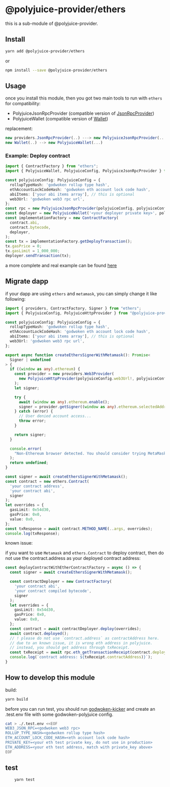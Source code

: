 # @polyjuice-provider/ethers

this is a sub-module of @polyjuice-provider.

## Install

```sh
yarn add @polyjuice-provider/ethers
```

or

```sh
npm install --save @polyjuice-provider/ethers
```

## Usage

once you install this module, then you got two main tools to run with `ethers` for compatibility:

- PolyjuiceJsonRpcProvider (compatible version of [JsonRpcProvider](https://github.com/ethers-io/ethers.js/blob/master/packages/providers/src.ts/json-rpc-provider.ts))
- PolyjuiceWallet (compatible version of [Wallet](https://github.com/ethers-io/ethers.js/tree/master/packages/wallet))

replacement:

```ts
new providers.JsonRpcProvider(..) ---> new PolyjuiceJsonRpcProvider(...)
new Wallet(..) --> new PolyjuiceWallet(...)
```

### Example: Deploy contract

```ts
import { ContractFactory } from "ethers";
import { PolyjuiceWallet, PolyjuiceConfig, PolyjuiceJsonRpcProvider } from "@polyjuice-provider/ethers";

const polyjuiceConfig: PolyjuiceConfig = {
  rollupTypeHash: 'godwoken rollup type hash',
  ethAccountLockCodeHash: 'godwoken eth account lock code hash',
  abiItems: ['your abi items array'], // this is optional
  web3Url: 'godwoken web3 rpc url',
};
const rpc = new PolyjuiceJsonRpcProvider(polyjuiceConfig, polyjuiceConfig.web3Url);
const deployer = new PolyjuiceWallet('<your deployer private key>', polyjuiceConfig, rpc);
const implementationFactory = new ContractFactory(
  contract.abi,
  contract.bytecode,
  deployer,
);
const tx = implementationFactory.getDeployTransaction();
tx.gasPrice = 0;
tx.gasLimit = 1_000_000;
deployer.sendTransaction(tx);
```

a more complete and real example can be found [here](https://github.com/RetricSu/godwoken-polyjuice-compatibility-examples/commit/90ccce0288cc44f0c5ba3d338c142922518867d2#diff-86f1dc0bf3c5524626be0d195ed3872e309c3175c4cd71305b7ffcc7c1444164)

## Migrate dapp

if your dapp are using `ethers` and `metamask`, you can simply change it like following:

```ts
import { providers, ContractFactory, Signer } from "ethers";
import { PolyjuiceConfig, PolyjuiceHttpProvider } from "@polyjuice-provider/web3";

const polyjuiceConfig: PolyjuiceConfig = {
  rollupTypeHash: 'godwoken rollup type hash',
  ethAccountLockCodeHash: 'godwoken eth account lock code hash',
  abiItems: ['your abi items array'], // this is optional
  web3Url: 'godwoken web3 rpc url',
};

export async function createEthersSignerWithMetamask(): Promise<
  Signer | undefined
> {
  if ((window as any).ethereum) {
    const provider = new providers.Web3Provider(
      new PolyjuiceHttpProvider(polyjuiceConfig.web3Url!, polyjuiceConfig)
    );
    let signer;

    try {
      await (window as any).ethereum.enable();
      signer = provider.getSigner((window as any).ethereum.selectedAddress);
    } catch (error) {
      // User denied account access...
      throw error;
    }

    return signer;
  }

  console.error(
    "Non-Ethereum browser detected. You should consider trying MetaMask!"
  );
  return undefined;
}

const signer = await createEthersSignerWithMetamask();
const contract = new ethers.Contract(
  'your contract address',
  'your contract abi',
  signer
);
let overrides = {
  gasLimit: 0x54d30,
  gasPrice: 0x0,
  value: 0x0,
};
const txResponse = await contract.METHOD_NAME(..args, overrides);
console.log(txResponse);
```

known issue:

if you want to use `Metamask` and `ethers.Contract` to deploy contract, then do not use the contract.address as your deployed contract address:

```ts
const deployContractWithEtherContractFactory = async () => {
  const signer = await createEthersSignerWithMetamask();

  const contractDeployer = new ContractFactory(
    'your contract abi',
    'your contract compiled bytecode',
    signer
  );
  let overrides = {
    gasLimit: 0x54d30,
    gasPrice: 0x0,
    value: 0x0,
  };
  const contract = await contractDeployer.deploy(overrides);
  await contract.deployed();
  // ! please do not use `contract.address` as contractAddress here.
  // due to an known issue, it is wrong eth address in polyjuice.
  // instead, you should get address through txReceipt.
  const txReceipt = await rpc.eth_getTransactionReceipt(contract.deployTransaction.hash);
  console.log(`contract address: ${txReceipt.contractAddress)}`);
}
```

## How to develop this module

build:

```sh
yarn build
```

before you can run test, you should run [godwoken-kicker](https://github.com/RetricSu/godwoken-kicker) and create an .test.env file with some godwoken-polyjuice config.

```sh
cat > ./.test.env <<EOF
WEB3_JSON_RPC=<godwoken web3 rpc>
ROLLUP_TYPE_HASH=<godwoken rollup type hash>
ETH_ACCOUNT_LOCK_CODE_HASH=<eth account lock code hash>
PRIVATE_KEY=<your eth test private key, do not use in production>
ETH_ADDRESS=<your eth test address, match with private_key above>
EOF
```

## test

```sh
    yarn test
```
